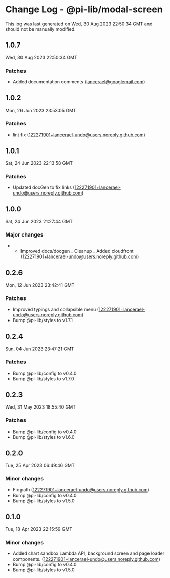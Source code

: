 # Change Log - @pi-lib/modal-screen

This log was last generated on Wed, 30 Aug 2023 22:50:34 GMT and should not be manually modified.

<!-- Start content -->

## 1.0.7

Wed, 30 Aug 2023 22:50:34 GMT

### Patches

- Added documentation comments (lancerael@googlemail.com)

## 1.0.2

Mon, 26 Jun 2023 23:53:05 GMT

### Patches

- lint fix (122271901+lancerael-undo@users.noreply.github.com)

## 1.0.1

Sat, 24 Jun 2023 22:13:58 GMT

### Patches

- Updated docGen to fix links (122271901+lancerael-undo@users.noreply.github.com)

## 1.0.0

Sat, 24 Jun 2023 21:27:44 GMT

### Major changes

- - Improved docs/docgen _ Cleanup _ Added cloudfront (122271901+lancerael-undo@users.noreply.github.com)

## 0.2.6

Mon, 12 Jun 2023 23:42:41 GMT

### Patches

- Improved typings and collapsible menu (122271901+lancerael-undo@users.noreply.github.com)
- Bump @pi-lib/styles to v1.7.1

## 0.2.4

Sun, 04 Jun 2023 23:47:21 GMT

### Patches

- Bump @pi-lib/config to v0.4.0
- Bump @pi-lib/styles to v1.7.0

## 0.2.3

Wed, 31 May 2023 18:55:40 GMT

### Patches

- Bump @pi-lib/config to v0.4.0
- Bump @pi-lib/styles to v1.6.0

## 0.2.0

Tue, 25 Apr 2023 06:49:46 GMT

### Minor changes

- Fix path (122271901+lancerael-undo@users.noreply.github.com)
- Bump @pi-lib/config to v0.4.0
- Bump @pi-lib/styles to v1.5.0

## 0.1.0

Tue, 18 Apr 2023 22:15:59 GMT

### Minor changes

- Added chart sandbox Lambda API, background screen and page loader components. (122271901+lancerael-undo@users.noreply.github.com)
- Bump @pi-lib/config to v0.4.0
- Bump @pi-lib/styles to v1.5.0
